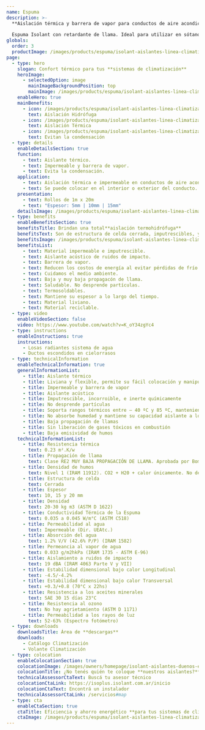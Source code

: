 ```yaml
---
name: Espuma
description: >-
  **Aislación térmica y barrera de vapor para conductos de aire acondicionado y sistemas de losa randiante por agua.**
  
  Espuma Isolant con retardante de llama. Ideal para utilizar en sótanos, dentro de cielorrasos y lugares donde no quede expuesta a rayos UV directos o indirectos (por reflexión).
globals:
  order: 3
  productImage: /images/products/espuma/isolant-aislantes-linea-climatizacion-espuma-producto-rollo.png
page:
  - type: hero
    slogan: Confort térmico para tus **sistemas de climatización**
    heroImage:
      - selectedOption: image
        mainImageBackgroundPosition: top
        mainImage: /images/products/espuma/isolant-aislantes-linea-climatizacion-espuma-imagen.jpg
    enableHero: true
    mainBenefits:
      - icon: /images/products/espuma/isolant-aislantes-linea-climatizacion-espuma-beneficio-1.svg
        text: Aislación Hidrófuga
      - icon: /images/products/espuma/isolant-aislantes-linea-climatizacion-espuma-beneficio-2.svg
        text: Aislación Térmica
      - icon: /images/products/espuma/isolant-aislantes-linea-climatizacion-espuma-beneficio-3.svg
        text: Evitan la condensación
  - type: details
    enableDetailsSection: true
    function:
      - text: Aislante térmico.
      - text: Impermeable y barrera de vapor.
      - text: Evita la condensación.
    application:
      - text: Aislación térmica e impermeable en conductos de aire acondicionado.
      - text: Se puede colocar en el interior o exterior del conducto.
    presentation:
      - text: Rollos de 1m x 20m
      - text: "Espesor: 5mm | 10mm | 15mm"
    detailsImage: /images/products/espuma/isolant-aislantes-linea-climatizacion-espuma-imagen-detalle-producto.jpg
  - type: benefits
    enableBenefitsSection: true
    benefitsTitle: Brindan una total**aislación termohidrófuga**
    benefitsText: Son de estructura de celda cerrada, imputrescibles, y no desprenden partículas ni fibras de ningún tipo. Se destacan por su maleabilidad y fácil colocación. Son impermeables, barrera de vapor, aislantes térmicas y acústicas. No contaminan el medio ambiente y son reciclables.
    benefitsImage: /images/products/espuma/isolant-aislantes-linea-climatizacion-espuma-beneficio-exclusivo.jpg
    benefitsList:
      - text: Material impermeable e imputrescible.
      - text: Aislante acústico de ruidos de impacto.
      - text: Barrera de vapor.
      - text: Reducen los costos de energía al evitar pérdidas de frío o calor.
      - text: Cuidamos el medio ambiente.
      - text: Baja y muy baja propagacón de llama.
      - text: Saludable. No desprende partículas.
      - text: Termosoldables.
      - text: Mantiene su espesor a lo largo del tiempo.
      - text: Material liviano.
      - text: Material reciclable.
  - type: video
    enableVideoSection: false
    video: https://www.youtube.com/watch?v=K_oY34zgYc4
  - type: instructions
    enableInstructions: true
    instructions:
      - Losas radiantes sistema de agua
      - Ductos escondidos en cielorrasos
  - type: technicalInformation
    enableTechnicalInformation: true
    generalInformationList:
      - title: Aislante térmico
      - title: Liviana y flexible, permite su fácil colocación y manipuleo
      - title: Impermeable y barrera de vapor
      - title: Aislante acústico
      - title: Imputrescible, incorroible, e inerte químicamente
      - title: No desprende partículas
      - title: Soporta rangos térmicos entre – 40 ºC y 85 ºC, manteniendo su forma y espesor
      - title: No absorbe humedad y mantiene su capacidad aislante a lo largo de su vida útil
      - title: Baja propagación de llamas
      - title: Sin liberación de gases tóxicos en combustión
      - title: Baja emisividad de humos
    technicalInformationList:
      - title: Resistencia térmica
        text: 0.23 m².K/w
      - title: Propagación de llama
        text: Clase RE2 MUY BAJA PROPAGACIÓN DE LLAMA. Aprobada por Bomberos Argentina.
      - title: Densidad de humos
        text: Nivel 1 (IRAM 11912). CO2 + H20 + calor únicamente. No desprende gases envenenantes.
      - title: Estructura de celda
        text: Cerrada
      - title: Espesor
        text: 10, 15 y 20 mm
      - title: Densidad
        text: 20-30 kg m3 (ASTM D 1622)
      - title: Conductividad Térmica de la Espuma
        text: 0.035 a 0.045 W/m°C (ASTM C518)
      - title: Permeabilidad al agua
        text: Impermeable (Dir. UEAtc.)
      - title: Absorción del agua
        text: 1.2% V/V (42.6% P/P) (IRAM 1582)
      - title: Permeancia al vapor de agua
        text: 0.033 g/m2hkPa (IRAM 1735 - ASTM E-96)
      - title: Aislamiento a ruidos de impacto
        text: 19 dBA (IRAM 4063 Parte V y VII)
      - title: Estabilidad dimensional bajo calor Longitudinal
        text: -4.5/-4.2%
      - title: Estabilidad dimensional bajo calor Transversal
        text: +0.3/+0.8 (70°C x 22hs)
      - title: Resistencia a los aceites minerales
        text: SAE 30 15 días 23°C
      - title: Resistencia al ozono
        text: No hay agrietamiento (ASTM D 1171)
      - title: Permeabilidad a los rayos de luz
        text: 52-63% (Espectro fotómetro)
  - type: downloads
    downloadsTitle: Área de **descargas**
    downloads:
      - Catálogo Climatización
      - Volante Climatización
  - type: colocation
    enableColocationSection: true
    colocationImage: /images/owners/homepage/isolant-aislantes-duenos-e-inquilinos-isoplus-colocation.jpg
    colocationTitle: ¿No tenés quién te coloque **nuestros aislantes?**
    technicalAssessorCtaText: Buscá tu asesor técnico
    colocationCtaLink: https://isoplus.isolant.com.ar/inicio
    colocationCtaText: Encontrá un instalador
    technicalAssessorCtaLink: /servicios#map
  - type: cta
    enableCtaSection: true
    ctaTitle: Eficiencia y ahorro energético **para tus sistemas de climatización**
    ctaImage: /images/products/espuma/isolant-aislantes-linea-climatizacion-espuma-cta.jpg
---
```

